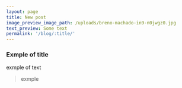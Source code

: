 ```yaml
---
layout: page
title: New post
image_preview_image_path: /uploads/breno-machado-in9-n0jwgz0.jpg
text_preview: Some text
permalink: '/blog/:title/'
---
```


### Exmple of title

exmple of text

> exmple